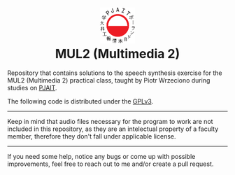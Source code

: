 <h1 align="center">
  <div>
    <img width="80" src="https://raw.githubusercontent.com/itischrisd/itis-PJATK/main/logo.svg" alt="" />
  </div>
  MUL2 (Multimedia 2)
</h1>

Repository that contains solutions to the speech synthesis exercise for the MUL2 (Multimedia 2) practical class, taught by Piotr Wrzeciono during studies on [PJAIT](https://www.pja.edu.pl/en/).

The following code is distributed under the [GPLv3](./LICENSE).

---

Keep in mind that audio files necessary for the program to work are not included in this repository, as they are an intelectual property of a faculty member, therefore they don't fall under applicable license.

---

If you need some help, notice any bugs or come up with possible improvements, feel free to reach out to me and/or create a pull request.